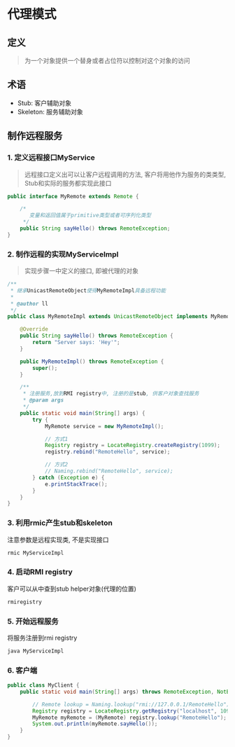 # 代理模式
## 定义
> 为一个对象提供一个替身或者占位符以控制对这个对象的访问

## 术语
* Stub: 客户辅助对象
* Skeleton: 服务辅助对象

## 制作远程服务
### 1. 定义远程接口MyService
> 远程接口定义出可以让客户远程调用的方法, 客户将用他作为服务的类类型, Stub和实际的服务都实现此接口
```java
public interface MyRemote extends Remote {

    /*
       变量和返回值属于primitive类型或者可序列化类型
     */
    public String sayHello() throws RemoteException;
}

```
### 2. 制作远程的实现MyServiceImpl
> 实现步骤一中定义的接口, 即被代理的对象
```java
/**
 * 继承UnicastRemoteObject使得MyRemoteImpl具备远程功能
 *
 * @author ll
 */
public class MyRemoteImpl extends UnicastRemoteObject implements MyRemote {

    @Override
    public String sayHello() throws RemoteException {
        return "Server says: 'Hey'";
    }

    public MyRemoteImpl() throws RemoteException {
        super();
    }

    /**
     * 注册服务,放到RMI registry中, 注册的是stub, 供客户对象查找服务
     * @param args
     */
    public static void main(String[] args) {
        try {
            MyRemote service = new MyRemoteImpl();

            // 方式1
            Registry registry = LocateRegistry.createRegistry(1099);
            registry.rebind("RemoteHello", service);

            // 方式2
            // Naming.rebind("RemoteHello", service);
        } catch (Exception e) {
            e.printStackTrace();
        }
    }
}
```

### 3. 利用rmic产生stub和skeleton
注意参数是远程实现类, 不是实现接口
```bash
rmic MyServiceImpl
```

### 4. 启动RMI registry
客户可以从中查到stub helper对象(代理的位置)
```bash
rmiregistry
```

### 5. 开始远程服务
将服务注册到rmi registry
```bash
java MyServiceImpl
```

### 6. 客户端
```java
public class MyClient {
    public static void main(String[] args) throws RemoteException, NotBoundException, MalformedURLException {

        // Remote lookup = Naming.lookup("rmi://127.0.0.1/RemoteHello");
        Registry registry = LocateRegistry.getRegistry("localhost", 1099);
        MyRemote myRemote = (MyRemote) registry.lookup("RemoteHello");
        System.out.println(myRemote.sayHello());
    }
}
```
